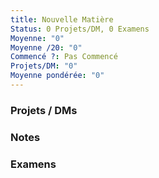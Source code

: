 ```yaml
---
title: Nouvelle Matière
Status: 0 Projets/DM, 0 Examens
Moyenne: "0"
Moyenne /20: "0"
Commencé ?: Pas Commencé
Projets/DM: "0"
Moyenne pondérée: "0"
---
```

### Projets / DMs
  
### Notes
  
### Examens